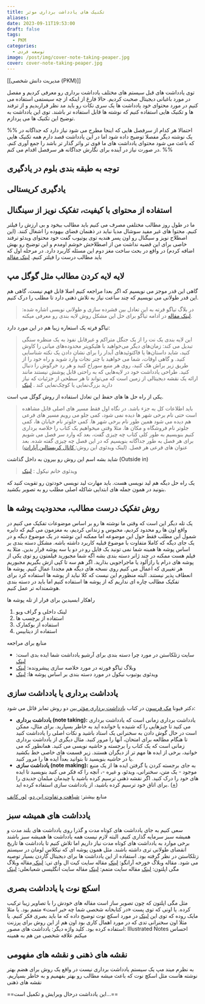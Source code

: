 ```yaml
---
title: تکنیک های یادداشت برداری موثر
aliases: 
date: 2023-09-11T19:53:00
draft: false
tags:
  - PKM
categories:
  - توسعه فردی
image: /post/img/cover-note-taking-peaper.jpg
cover: cover-note-taking-peaper.jpg
---
```

[[مدیریت دانش شخصی (PKM)]]

توی یادداشت های قبل سیستم های مختلف یادداشت برداری رو معرفی کردیم و مفصل در مورد باغبانی دیجیتال صحبت کردیم. حالا فارغ از اینکه از چه سیستمی استفاده می کنیم در مورد محتوای خود یادداشت ها یک سری نکات رو باید مد نظر قراربدیم و از ترفند ها و تکنیک هایی استفاده کنیم که نوشته ها قابل استفاده تر باشند. توی این یادداشت به توضیح این تکنیک ها می پردازم.

%%
احتمالا هر کدام از سرفصل هایی که اینجا مطرح می شود نیاز دارد که جداگانه در یک نوشته دیگر مفصلا توضیح داده شود اما در این یادداشت قصد دارم همه تکنیک هایی که باعث می شود محتوای یادداشت های ما قوی تر واثر گذار تر باشد را جمع آوری کنم. در صورت نیاز در آینده برای نگارش جداگانه هر سرفصل اقدام می کنم.
%%

## توجه به طبقه بندی بلوم در یادگیری

## یادگیری کریستالی


## استفاده از محتوای با کیفیت، تفکیک نویز از سینگنال
ما در طول روز مطالب مختلفی مصرف می کنیم باید مطالب بیخود و بی ارزش را فیلتر کنیم. محتوا های غیر مفید سوشال مدیا نباید در ذهنمان فضای بیهوده را اشغال کنند. (این اصطلاح نویز و سیگنال رو اون پسر هندیه توی یوتیوب گفت خود محتوای ویدئو ترفند خاصی برای این قضیه نداشت من از اصطلاحش خوشم اومدم و این توضیح رو بهش اضافه کردم)
در واقع در بحث ساخت مغز دوم این مسئله کاربرد دارد. در مرحله اول که باید مطالب درست را فیلتر کنیم. [لینک مقاله](https://workflowy.com/systems/build-a-second-brain/)

## لایه لایه کردن مطالب مثل گوگل مپ
گاهی این قدر موجز می نویسیم که اگر بعدا مراجعه کنیم اصلا قابل فهم نیست، گاهی هم این قدر طولانی می نویسیم که چند ساعت نیاز به تلاش ذهنی دارد تا مطلب را درک کنیم.
> در بلاگ تیاگو فرته به این تعادل بین فشرده سازی و طولانی نویسی اشاره شده: [لینک مقاله](https://fortelabs.com/blog/progressive-summarization-a-practical-technique-for-designing-discoverable-notes/)
> در ادامه تیاگو برای حل این مشکل روش لایه بندی رو معرفی میکنه. 

تیاگو فرته یک استعاره زیبا هم در این مورد دارد:
> این لایه بندی یک نت را از یک جنگل متراکم و غیرقابل نفوذ به یک منظره سنگی تبدیل می کند: زمان‌های دیگر می‌خواهید با هلیکوپتر محدوده‌های میانی را کاوش کنید، شاید داستان‌ها یا فاکتوئیدهای آبدار را برای نشان دادن یک نکته شناسایی کنید. و گاهی اوقات، شما می خواهید با چتر نجات وارد شوید و راه خود را از طریق زیر براش هک کنید، روی هر منبع سوراخ کنید و هر رد خرگوش را دنبال کنید. طراحی یادداشت خود در لایه‌هایی که به راحتی قابل پوشش نیستند مانند ارائه یک نقشه دیجیتالی از زمین است که می‌تواند تا هر سطحی از جزئیات که نیاز دارید بزرگ‌نمایی یا کوچک‌نمایی کند . [لینک](https://medium.com/praxis-blog/how-to-use-evernote-for-your-creative-workflow-f048f0aa3ed1) 


یکی از راه حل ها های حفظ این تعادل استفاده از روش گوگل مپ است.
> باید اطلاعات کل به جزء باشد. در نگاه اول فقط مسیر های اصلی قابل مشاهده است حتی نام برخی شهر ها دیده نمی شود، کمی جلو می رویم مسیر های فرعی هم دیده می شود همین طور نام برخی شهر ها. کمی جلوتر نام خیابان ها، کمی جلوتر نام فروشگاه و مکان ها. مثلا وقتی میخواهیم یک کتاب را خلاصه برداری کنیم بنویسیم به طور کلی کتاب چه چیزی گفت، بعد که وارد سر فصل می شویم برای هر فصل به طور جداگانه بنویسیم که در این فصل چه چیزی گفته شده. بعد عنوان های فرعی هر فصل. (لینک ویدئوی این روش:[ کانال کریستالین آپارات](https://www.aparat.com/v/7xD1h))




شاید بشه اسم این روش رو بیرون به داخل گذاشت (Outside in)
> ویدئوی خانم نیکول : [لینک](https://notes.nicolevanderhoeven.com/Learning+in+public)

یک راه حل دیگه هم لید نویسی هست. باید مهارت لید نویسی خودتون رو تقویت کنید که بتونید در همون جمله های ابتدایی شاکله اصلی مطلب رو به تصویر بکشید.




## روش تفکیک درست مطالب، محدودیت پوشه ها
یک تله دیگر این است که وقتی ما نوشته ها رو بر اساس موضوعات تفکیک می کنیم در واقع اون ها رو محدود کردیم، محبوس و زندانی کردیم، به مغزمون می گیم که دایره شمول این مطلب فقط حول این موضوعه اما ممکنه این نوشته در یک موضوع دیگه و در یک جای دیگه که کاملا متفاوت با موضوع قبلیه کاربرد داشته باشه. مشکل دسته بندی بر اساس پوشه ها همینه شما نمی تونید یک فایل رو در دو یا سه پوشه قرار بدین. مثلا یه فیلم هست ممکنه در چند ژانر دسته بندی بشه اگه شما مجبورید فیلمتون رو توی یکی از پوشه های درام یا رازآلود یا ماجراجویی بذارید. اگر هم سه تا کپی ازش بگیریم مجبوریم هر تغییری که اعمال می کنیم روی نسخه های دیگه هم مجددا عمال کنیم. پوشه ها انعطاف پذیر نیستند. 
البته منظورم این نیست که کلا نباید از پوشه ها استفاده کرد برای تفکیک مطالب چاره ای نداریم که از پوشه ها استفاده کنیم اما باید در دسته بندی هوشمندانه تر عمل کنیم.

راهکار ابسیدین برای فرار از تله پوشه ها
1. لینک داخلی و گراف ویو
2. استفاده از برچسب ها
3. استفاده از بوکمارک
4. استفاده از دیتابیس

منابع برای مراجعه
- سایت زتلکاستن در مورد چرا دسته بندی برای آرشیو یادداشت شما ایده بدی است: [لینک](https://zettelkasten.de/posts/no-categories/)
- وبلاگ تیاگو فورته در مورد خلاصه سازی پیشرونده: [لینک](https://fortelabs.com/blog/progressive-summarization-a-practical-technique-for-designing-discoverable-notes/)
- ویدئوی یوتیوب نیکول در مورد دسته بندی بر اساس پوشه ها: [لینک](https://www.youtube.com/watch?v=vS-b_RUtL1A)


## یادداشت برداری یا یادداشت سازی
دکتر فیونا [مک فرسون](https://www.amazon.com/stores/author/B0034OX4L6/about?ingress=0&visitId=5056e2dc-ad36-404e-8c3e-7fad8cb9f3af) در کتاب [یادداشت برداری مؤثر ](https://www.amazon.com/Effective-Notetaking-Study-Skills-McPherson/dp/1927166527/?_encoding=UTF8&pd_rd_w=FX4Jw&content-id=amzn1.sym.579192ca-1482-4409-abe7-9e14f17ac827&pf_rd_p=579192ca-1482-4409-abe7-9e14f17ac827&pf_rd_r=131-9099291-0023604&pd_rd_wg=EQplC&pd_rd_r=4ca40121-a196-46f4-970d-b47a01931f3d&ref_=aufs_ap_sc_dsk)بین دو روش تمایز قائل می شود:
- **یادداشت برداری (note taking):**  یادداشت برداری زمانی است که یادداشت برداری می کنید تا چیزهایی را که شنیده یا خوانده اید به خاطر بسپارید. برای مثال، ممکن است در حال گوش دادن به سخنرانی یک استاد باشید و نکات اصلی را یادداشت کنید تا هنگام مطالعه برای امتحان، آنها را مرور کنید. مثال دیگری از یادداشت برداری زمانی است که یک کتاب را برجسته و حاشیه نویسی می کنید. همانطور که می خوانید، برخی از ایده ها مهم تر از دیگران هستند. زیر قسمت های خاصی خط بکشید یا در حاشیه بنویسید تا بتوانید بعداً ایده ها را مرور کنید.
- **یادداشت سازی (note making):** به جای برجسته کردن یا گرفتن ایده ها از یک منبع موجود - یک متن، سخنرانی، ویدئو، و غیره -، آنچه را که فکر می کنید بنویسید تا ایده های خود را درک کنید. اگر نقشه ذهنی ترسیم کرده باشید یا چیدمان مبلمان جدیدی را برای اتاق خود ترسیم کرده باشید، از یادداشت سازی استفاده کرده اید. ([+](https://jarango.com/2023/01/26/note-taking-and-note-making/))

منابع بیشتر: [شباهت و تفاوت این دو](https://bscholarly.com/differences-between-note-taking-and-note-making/)، [لور کانف](https://nesslabs.com/from-note-taking-to-note-making)




## یادداشت های همیشه سبز
سعی کنیم به جای یادداشت های کوتاه مدت و گذرا روی یادداشت های بلند مدت و همیشه سبز سرمایه گذاری کنیم. البته لازم نیست  همه یادداشت ها همیشه سبز باشند برخی موارد به یادداشت های کوتاه مدت نیاز داریم اما تلاش کنیم تا یادداشت ها تاریخ انقضای طولانی تری داشته باشند.
مثل همون پوشه ای که نیکلاس لومان در سیستم زتلکاستن در نظر گرفته بود. استفاده از این یادداشت ها برای دیجیتال گاردن بسیار توصیه می شود.
مقاله وبلاگ خورخه آرانگو: [لینک](https://jarango.com/2023/02/02/evergreen-notes/)
مقاله سایت کیت ال وای تی: [لینک ](https://notes.linkingyourthinking.com/Cards/Evergreen+notes#Evergreen+notes)
مقاله وبلاگ مگی اپلتون: [لینک](https://maggieappleton.com/evergreens)
مقاله سایت متمم: [لینک](https://motamem.org/%D9%85%D8%AD%D8%AA%D9%88%D8%A7%DB%8C-%D9%87%D9%85%DB%8C%D8%B4%D9%87-%D8%B3%D8%A8%D8%B2-%DA%86%DB%8C%D8%B3%D8%AA/)
مقاله سایت انگلیسی شعبانعلی: [لینک](https://webmindset.net/evergreen-content-may-need-content-strategy/)


## اسکچ نوت یا یادداشت بصری
مثل مگی اپلتون که چون تصویر ساز است مقاله های خودش را با تصاویر زیبا ترکیب کرده. یا اونی که توی پست «در کتابخانه شخصی شما چه خبر است» متمم بود. یا مثلا مایک روده که توی این [لینک](https://rohdesign.com/sketchnotes) در مورد اسکچ نوت توضیح داده که ما باید بصری فکر کنیم. یا مثلا اون سخنرانی تدی که در مورد اهمال کاری بود اون هم از این روش برای پرزنت استفاده کرده بود.
کلید واژه دیگر: یادداشت های مصور: Illustrated Notes
احساس میکنم علاقه شخصی من هم به همینه

## نقشه های ذهنی و نقشه های مفهومی
به نظرم میند مپ یک سیستم یادداشت برداری نیست در واقع یک روش برای هضم بهتر نوشته هاست مثل اسکچ نوت که باعث میشه مطالب رو بهتر بفهمیم و به خاطر بسپاریم. 
نقشه های ذهنی



==این یادداشت درحال ویرایش و تکمیل است...==